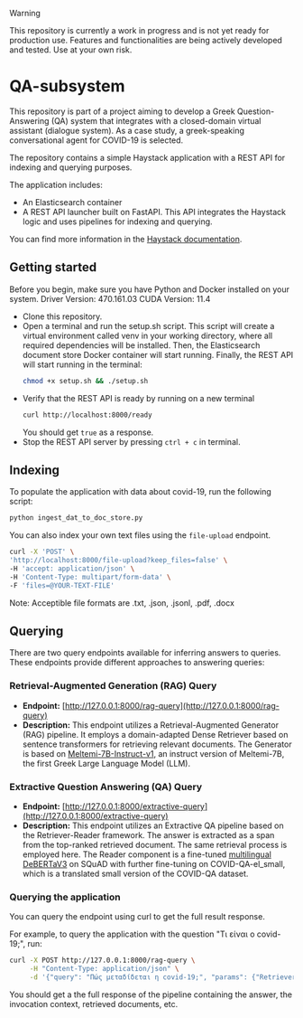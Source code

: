 > [!WARNING]
> This repository is currently a work in progress and is not yet ready for production use. Features and functionalities are being actively developed and tested. Use at your own risk.

# QA-subsystem

This repository is part of a project aiming to develop a Greek Question-Answering (QA) system that integrates with a closed-domain virtual assistant (dialogue system). As a case study, a greek-speaking conversational agent for COVID-19 is selected.

The repository contains a simple Haystack application with a REST API for indexing and querying purposes.

The application includes:

- An Elasticsearch container
- A REST API launcher built on FastAPI. This API integrates the Haystack logic and uses pipelines for indexing and querying.

You can find more information in the [Haystack documentation](https://docs.haystack.deepset.ai/v1.25/docs/intro).

## Getting started
Before you begin, make sure you have Python and Docker installed on your system. Driver Version: 470.161.03   CUDA Version: 11.4     

- Clone this repository.
- Open a terminal and run the setup.sh script. This script will create a virtual environment called venv in your working directory, where all required dependencies will be installed. Then, the Elasticsearch document store Docker container will start running. Finally, the REST API will start running in the terminal:
    ```bash
    chmod +x setup.sh && ./setup.sh
    ```
- Verify that the REST API is ready by running on a new terminal
  ```bash
  curl http://localhost:8000/ready
  ```
  You should get `true` as a response.
- Stop the REST API server by pressing `ctrl + c` in terminal.

## Indexing
To populate the application with data about covid-19, run the following script:
```bash
python ingest_dat_to_doc_store.py
```

You can also index your own text files using the `file-upload` endpoint. 

```bash
curl -X 'POST' \
'http://localhost:8000/file-upload?keep_files=false' \
-H 'accept: application/json' \
-H 'Content-Type: multipart/form-data' \
-F 'files=@YOUR-TEXT-FILE'
```
Note: Acceptible file formats are .txt, .json, .jsonl, .pdf, .docx

## Querying

There are two query endpoints available for inferring answers to queries. These endpoints provide different approaches to answering queries:

### Retrieval-Augmented Generation (RAG) Query

- **Endpoint:** [http://127.0.0.1:8000/rag-query](http://127.0.0.1:8000/rag-query)
- **Description:** This endpoint utilizes a Retrieval-Augmented Generator (RAG) pipeline. It employs a domain-adapted Dense Retriever based on sentence transformers for retrieving relevant documents. The Generator is based on [Meltemi-7B-Instruct-v1](https://huggingface.co/ilsp/Meltemi-7B-Instruct-v1), an instruct version of Meltemi-7B, the first Greek Large Language Model (LLM).

### Extractive Question Answering (QA) Query

- **Endpoint:** [http://127.0.0.1:8000/extractive-query](http://127.0.0.1:8000/extractive-query)
- **Description:** This endpoint utilizes an Extractive QA pipeline based on the Retriever-Reader framework. The answer is extracted as a span from the top-ranked retrieved document. The same retrieval process is employed here. The Reader component is a fine-tuned [multilingual DeBERTaV3](https://huggingface.co/microsoft/mdeberta-v3-base) on SQuAD with further fine-tuning on COVID-QA-el_small, which is a translated small version of the COVID-QA dataset.

### Querying the application
You can query the endpoint using curl to get the full result response.

For example, to query the application with the question "Τι είναι ο covid-19;", run:
```bash
curl -X POST http://127.0.0.1:8000/rag-query \
     -H "Content-Type: application/json" \
     -d '{"query": "Πώς μεταδίδεται η covid-19;", "params": {"Retriever": {"top_k": 5}, "Generator": {"max_new_tokens": 100}}}'
```

You should get a the full response of the pipeline containing the answer, the invocation context, retrieved documents, etc.

